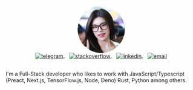 <p align="center">
    <a href="https://www.google.com/search?q=Yeji+ITZY">
      <img width="125" src="bunder.png" alt="logo" />
    </a>
  </p>
  
  <p align="center" style="margin: -20px 0 30px">
     <a href="https://t.me/ZxhCarkecor" target="_blank">
      <img align="center" src="https://cdn.jsdelivr.net/npm/simple-icons@v13/icons/telegram.svg" alt="telegram" height="25px" width="25px"/>
    </a>
    &nbsp;&nbsp;
    <a href="https://stackoverflow.com/users/4467741/aral-roca" target="_blank">
      <img align="center" src="https://cdn.jsdelivr.net/npm/simple-icons@v13/icons/stackoverflow.svg" alt="stackoverflow" height="22px" width="22px"/>
    </a>
    &nbsp;&nbsp;
    <a href="https://www.linkedin.com/in/aral-roca-gomez-3b536bb1/" target="_blank">
      <img align="center" src="https://cdn.jsdelivr.net/npm/simple-icons@v13/icons/linkedin.svg" alt="linkedin" height="22px" width="22px"/>
    </a>
    &nbsp;&nbsp;
    <a href="mailto:contact@aralroca.com" target="_blank">
      <img align="center" src="https://cdn.jsdelivr.net/npm/simple-icons@v13/icons/protonmail.svg" alt="email" height="22px" width="22px"/>
    </a>
  </p>
  
  I'm a Full-Stack developer who likes to work with JavaScript/Typescript (Preact, Next.js, TensorFlow.js, Node, Deno) Rust, Python among others. 
  